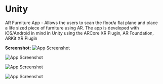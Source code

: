 # Unity
AR Furniture App - Allows the users to scan the floor/a flat plane and place a life sized piece of furniture using AR.
The app is developed with iOS/Android in mind in Unity using the ARCore XR Plugin, AR Foundation, ARKit XR Plugin

**Screenshot:**
![App Screenshot](https://raw.githubusercontent.com/ivaaak/Unity/main/AR%20Furniture%20Test/screenshots/Screenshot_20220316-134923.jpg)

![App Screenshot](https://raw.githubusercontent.com/ivaaak/Unity/main/AR%20Furniture%20Test/screenshots/Screenshot_20220316-134932.jpg)

![App Screenshot](https://raw.githubusercontent.com/ivaaak/Unity/main/AR%20Furniture%20Test/screenshots/Screenshot_20220316-135334.jpg)

![App Screenshot](https://raw.githubusercontent.com/ivaaak/Unity/main/AR%20Furniture%20Test/screenshots/Screenshot_20220316-135755.jpg)
